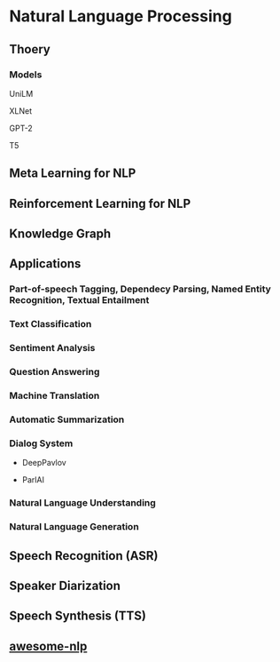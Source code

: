 # Natural Language Processing

## Thoery

### Models

UniLM

XLNet

GPT-2

T5

## Meta Learning for NLP

## Reinforcement Learning for NLP 

## Knowledge Graph

## Applications

### Part-of-speech Tagging, Dependecy Parsing, Named Entity Recognition, Textual Entailment

### Text Classification

### Sentiment Analysis

### Question Answering

### Machine Translation

### Automatic Summarization

### Dialog System

* DeepPavlov

* ParlAI

### Natural Language Understanding

### Natural Language Generation 

## Speech Recognition (ASR)

## Speaker Diarization

## Speech Synthesis (TTS)

## [awesome-nlp](https://github.com/keon/awesome-nlp#research-summaries-and-trends)
